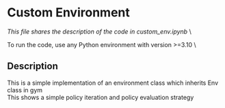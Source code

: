 # Custom Environment

*This file shares the description of the code in custom_env.ipynb* \

To run the code, use any Python environment with version >=3.10 \

## Description

This is a simple implementation of an environment class which inherits Env class in gym \
This shows a simple policy iteration and policy evaluation strategy